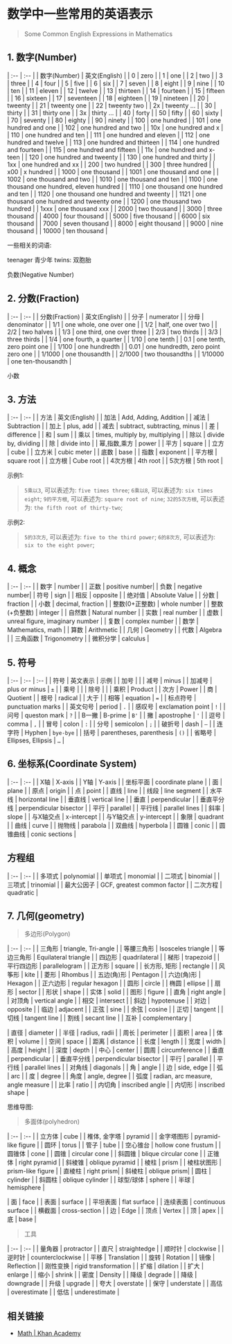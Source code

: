 # 数学中一些常用的英语表示

> Some Common English Expressions in Mathematics



## 1. 数字(Number)


| :--          | :--           |
| 数字(Number)  | 英文(English) |
| 0            | zero |
| 1            | one |
| 2            | two |
| 3            | three |
| 4            | four |
| 5            | five |
| 6            | six |
| 7            | seven |
| 8            | eight |
| 9            | nine |
| 10           | ten |
| 11           | eleven |
| 12           | twelve |
| 13           | thirteen |
| 14           | fourteen |
| 15           | fifteen |
| 16           | sixteen |
| 17           | seventeen |
| 18           | eighteen |
| 19           | nineteen |
| 20           | tweenty |
| 21           | tweenty one |
| 22           | tweenty two |
| 2x           | tweenty ... |
| 30           | thirty |
| 31           | thirty one |
| 3x           | thirty ... |
| 40           | forty |
| 50           | fifty |
| 60           | sixty |
| 70           | seventy |
| 80           | eighty |
| 90           | ninety |
| 100          | one hundred |
| 101          | one hundred and one |
| 102          | one hundred and two |
| 10x          | one hundred and x |
| 110          | one hundred and ten |
| 111          | one hundred and eleven |
| 112          | one hundred and twelve |
| 113          | one hundred and thirteen |
| 114          | one hundred and fourteen |
| 115          | one hundred and fifteen |
| 11x          | one hundred and x-teen |
| 120          | one hundred and tweenty |
| 130          | one hundred and thirty |
| 1xx          | one hundred and xx |
| 200          | two hundred |
| 300          | three hundred |
| x00          | x hundred  |
| 1000         | one thousand |
| 1001         | one thousand and one |
| 1002         | one thousand and two |
| 1010         | one thousand and ten |
| 1100         | one thousand one hundred, eleven hundred |
| 1110         | one thousand one hundred and ten |
| 1120         | one thousand one hundred and tweenty |
| 1121         | one thousand one hundred and tweenty one |
| 1200         | one thousand two hundred |
| 1xxx         | one thousand xxx |
| 2000         | two thousand |
| 3000         | three thousand |
| 4000         | four thousand |
| 5000         | five thousand |
| 6000         | six thousand |
| 7000         | seven thousand |
| 8000         | eight thousand |
| 9000         | nine thousand |
| 10000        | ten thousand |


一些相关的词语:

teenager  青少年
twins: 双胞胎


负数(Negative Number)





## 2. 分数(Fraction)



| :--          | :--           |
| 分数(Fraction)  | 英文(English) |
| 分子            | numerator   |
| 分母            | denominator |
| 1/1            | one whole, one over one |
| 1/2            | half, one over two |
| 2/2            | two halves |
| 1/3            | one third, one over three |
| 2/3            | two thirds |
| 3/3            | three thirds |
| 1/4            | one fourth, a quarter |
| 1/10           | one tenth |
| 0.1           | one tenth, zero point one |
| 1/100          | one hundredth |
| 0.01           | one hundredth, zero point zero one |
| 1/1000         | one thousandth |
| 2/1000         | two thousandths |
| 1/10000        | one ten-thousandth |


小数


## 3. 方法


| :--  | :--           |
| 方法  | 英文(English) |
| 加法  | Add, Adding, Addition |
| 减法  | Subtraction |
| 加上  | plus, add |
| 减去  | subtract, subtracting, minus |
| 差   | difference  |
| 和   | sum |
| 乘以  | times, multiply by, multiplying |
| 除以  | divide by, dividing |
| 除    | divide into |
| 幂,指数,乘方  | power |
| 平方  | square |
| 立方  | cube |
| 立方米  | cubic meter |
| 底数  | base |
| 指数  | exponent |
| 平方根 | square root |
| 立方根 | Cube root |
| 4次方根 | 4th root |
| 5次方根 | 5th root |


示例1: 

> `5乘以3`, 可以表述为: `five times three`;
> `6乘以8`, 可以表述为: `six times eight`;
> `9的平方根`, 可以表述为: `square root of nine`;
> `32的5次方根`, 可以表述为: `the fifth root of thirty-two`;

示例2: 

> `5的3次方`, 可以表述为: `five to the third power`;
> `6的8次方`, 可以表述为: `six to the eight power`;




## 4. 概念


| :--  | :--           |
| 数字  | number |
| 正数  | positive number|
| 负数  | negative number|
| 符号  | sign |
| 相反  | opposite |
| 绝对值  | Absolute Value |
| 分数  | fraction |
| 小数  | decimal, fraction |
| 整数(0+正整数)  | whole number |
| 整数(+负整数)  | integer |
| 自然数 | Natural number |
| 实数 | real number |
| 虚数 | unreal figure, imaginary number |
| 复数 | complex number |
| 数学 | Mathematics, math |
| 算数 | Arithmetic |
| 几何 | Geometry |
| 代数 | Algebra  |
| 三角函数 | Trigonometry  |
| 微积分学 | calculus  |



## 5. 符号




| :--  | :--           | :--           |
| 符号  | 英文表示       | 示例           |
| 加号  |  |
| 减号  | minus |
| 加减号  | plus or minus | `±` |
| 乘号  |  |
| 除号  |  |
| 乘积  | Product |
| 次方  | Power |
| 商  | Quotient |
| 根号  | radical |
| 大于 | 
| 相等 | equation | `=` |
| 标点符号 | punctuation marks |
| 英文句号 | period | `.` |
| 感叹号 | exclamation point | `!` |
| 问号 | queston mark | `?` |
| B一撇 | B-prime | `B'` |
| 撇 | apostrophe | `'` |
| 逗号 | comma | `,` |
| 冒号 | colon | `:` |
| 分号 | semicolon | `;` |
| 破折号 | dash | `—` |
| 连字符 | Hyphen | `bye-bye` |
| 括号 | parentheses, parenthesis | `()` |
| 省略号 | Ellipses, Ellipsis | `…` |





## 6. 坐标系(Coordinate System)


| :--  | :--           |
| X轴 | X-axis |
| Y轴 | Y-axis |
| 坐标平面 | coordinate plane |
| 面 | plane |
| 原点 | origin |
| 点  | point |
| 直线  | line  |
| 线段  | line segment  |
| 水平线  | horizontal line |
| 垂直线  | vertical line |
| 垂直 | perpendicular |
| 垂直平分线 | perpendicular bisector |
| 平行  | parallel |
| 平行线  | parallel lines |
| 斜率  | slope |
| 与X轴交点 | x-intercept |
| 与Y轴交点 | y-intercept |
| 象限  | quadrant |
| 曲线  | curve  |
| 抛物线 | parabola |
| 双曲线 | hyperbola |
| 圆锥   | conic |
| 圆锥曲线 | conic sections |





## 方程组


| :--  | :--           |
| 多项式 | polynomial |
| 单项式 | monomial |
| 二项式 | binomial |
| 三项式 | trinomial |
| 最大公因子 | GCF, greatest common factor |
| 二次方程 | quadratic | 




## 7. 几何(geometry)


> 多边形(Polygon)



| :--  | :--           |
| 三角形 | triangle, Tri-angle |
| 等腰三角形 | Isosceles triangle |
| 等边三角形 | Equilateral triangle |
| 四边形 | quadrilateral |
| 梯形 | trapezoid |
| 平行四边形 | parallelogram |
| 正方形 | square |
| 长方形, 矩形 | rectangle |
| 风筝形 | kite |
| 菱形   | Rhombus |
| 五边(角)形 | Pentagon |
| 六边(角)形 | Hexagon |
| 正六边形   | regular hexagon |
| 圆形   | circle |
| 椭圆   | ellipse |
| 扇形   | sector |
| 形状   | shape |
| 实体   | solid |
| 图形   | figure |
| 直角   | right angle |
| 对顶角 | vertical angle |
| 相交  | intersect |
| 斜边  | hypotenuse |
| 对边  | opposite |
| 临边  | adjacent |
| 正弦  | sine |
| 余弦  | cosine |
| 正切  | tangent |
| 切线  | tangent line |
| 割线  | secant line |
| 互补  | complementary |



| 直径 | diameter |
| 半径 | radius, radii |
| 周长 | perimeter |
| 面积 | area |
| 体积 | volume |
| 空间 | space |
| 距离 | distance |
| 长度 | length |
| 宽度 | width |
| 高度 | height |
| 深度 | depth |
| 中心 | center |
| 圆周 | circumference |
| 垂直 | perpendicular |
| 垂直平分线 | perpendicular bisector |
| 平行  | parallel |
| 平行线  | parallel lines |
| 对角线 | diagonals |
| 角 | angle |
| 边 | side, edge |
| 弧 | arc |
| 度 | degree |
| 角度 | angle, degree |
| 弧度 | radian, arc measure, angle measure |
| 比率 | ratio |
| 内切角 | inscribed angle |
| 内切形 | inscribed shape |


思维导图:


> 多面体(polyhedron)



| :--  | :--           |
| 立方体 | cube | 
| 椎体, 金字塔 | pyramid | 
| 金字塔图形 | pyramid-like figure | 
| 圆环   | torus |
| 管子 | tube | 
| 空心锥台 | hollow cone frustum | 
| 圆锥体 | cone | 
| 圆锥  | circular cone | 
| 斜圆锥 | blique circular cone | 
| 正锥体 | right pyramid | 
| 斜棱锥 | oblique pyramid | 
| 棱柱 | prism |
| 棱柱状图形 | prism-like figure |
| 直棱柱 | right prism|
| 斜棱柱 | oblique prism|
| 圆柱 | cylinder |
| 斜圆柱 | oblique cylinder |
| 球型/球体   | sphere |
| 半球   | hemisphere |


| 面   | face |
| 表面   | surface |
| 平坦表面   | flat surface |
| 连续表面   | continuous surface |
| 横截面   | cross-section |
| 边   | Edge |
| 顶点   | Vertex |
| 顶   | apex |
| 底  | base |



> 工具

| :--  | :--           |
| 量角器 | protractor |
| 直尺 | straightedge |
| 顺时针 | clockwise |
| 逆时针 | counterclockwise |
| 平移   | Translation |
| 旋转   | Rotation |
| 镜像 | Reflection |
| 刚性变换 | rigid transformation |
| 扩缩  | dilation |
| 扩大  | enlarge |
| 缩小  | shrink |
| 密度  | Density |
| 降级  | degrade |
| 降级  | downgrade |
| 升级  | upgrade |
| 夸大  | overstate |
| 保守  | understate |
| 高估  | overestimate |
| 低估  | underestimate |



## 相关链接


- [Math | Khan Academy](https://www.khanacademy.org/math/)

